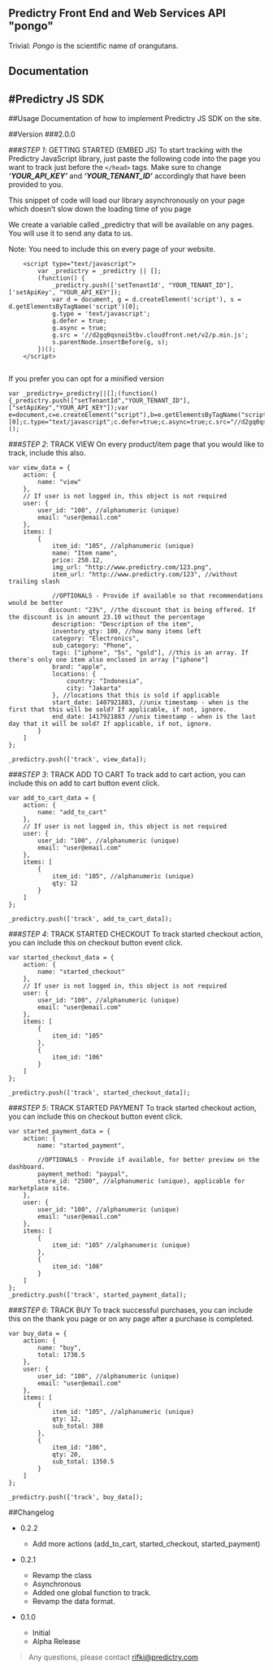 ## Predictry Front End and Web Services API "pongo"

Trivial: *Pongo* is the scientific name of orangutans.

## Documentation


#Predictry JS SDK
---
##Usage
Documentation of how to implement Predictry JS SDK on the site.

##Version 
###2.0.0

###*STEP 1*: GETTING STARTED (EMBED JS)
To start tracking with the Predictry JavaScript library, just paste the following code into the page you want to track just before the `</head>` tags. Make sure to change ***‘YOUR_API_KEY’*** and ***‘YOUR_TENANT_ID’*** accordingly that have been provided to you. 

This snippet of code will load our library asynchronously on your page which doesn’t slow down the loading time of you page

We create a variable called _predictry that will be available on any pages. You will use it to send any data to us.

Note: You need to include this on every page of your website.

```
	<script type="text/javascript">
		var _predictry = _predictry || [];
		(function() {
		    _predictry.push(['setTenantId', "YOUR_TENANT_ID"], ['setApiKey', "YOUR_API_KEY"]);
		    var d = document, g = d.createElement('script'), s = d.getElementsByTagName('script')[0];
		    g.type = 'text/javascript';
		    g.defer = true;
		    g.async = true;
		    g.src = '//d2gq0qsnoi5tbv.cloudfront.net/v2/p.min.js';
		    s.parentNode.insertBefore(g, s);
		})();
	</script>
	
```

If you prefer you can opt for a minified version

```
var _predictry=_predictry||[];(function(){_predictry.push(["setTenantId","YOUR_TENANT_ID"],["setApiKey","YOUR_API_KEY"]);var e=document,c=e.createElement("script"),b=e.getElementsByTagName("script")[0];c.type="text/javascript";c.defer=true;c.async=true;c.src="//d2gq0qsnoi5tbv.cloudfront.net/v2/p.min.js";b.parentNode.insertBefore(c,b)})();
```

###*STEP 2*: TRACK VIEW 
On every product/item page that you would like to track, include this also.

```
var view_data = {
    action: {
        name: "view"
    },
    // If user is not logged in, this object is not required
    user: {
        user_id: "100", //alphanumeric (unique)
        email: "user@email.com"
    },
    items: [
        {
            item_id: "105", //alphanumeric (unique)
            name: "Item name",
            price: 250.12,
            img_url: "http://www.predictry.com/123.png",
            item_url: "http://www.predictry.com/123", //without trailing slash

            //OPTIONALS - Provide if available so that recommendations would be better
           discount: "23%", //the discount that is being offered. If the discount is in amount 23.10 without the percentage
            description: "Description of the item",
            inventory_qty: 100, //how many items left
            category: "Electronics",
            sub_category: "Phone",
            tags: ["iphone", "5s", "gold"], //this is an array. If there's only one item also enclosed in array ["iphone"] 
            brand: "apple",
            locations: {
                country: "Indonesia", 
                city: "Jakarta"
            }, //locations that this is sold if applicable
            start_date: 1407921883, //unix timestamp - when is the first that this will be sold? If applicable, if not, ignore.
            end_date: 1417921883 //unix timestamp - when is the last day that it will be sold? If applicable, if not, ignore.	
        }
    ]
};

_predictry.push(['track', view_data]);
```

###*STEP 3*: TRACK ADD TO CART 
To track add to cart action, you can include this on add to cart button event click.

```
var add_to_cart_data = {
    action: {
        name: "add_to_cart"
    },
    // If user is not logged in, this object is not required
    user: {
        user_id: "100", //alphanumeric (unique)
        email: "user@email.com"
    },
    items: [
        {
            item_id: "105", //alphanumeric (unique)
            qty: 12
        }
    ]
};

_predictry.push(['track', add_to_cart_data]);
```

###*STEP 4*: TRACK STARTED CHECKOUT
To track started checkout action, you can include this on checkout button event click.

```
var started_checkout_data = {
    action: {
        name: "started_checkout"
    },
    // If user is not logged in, this object is not required
    user: {
        user_id: "100", //alphanumeric (unique)
        email: "user@email.com"
    },
    items: [
        {
            item_id: "105"
        },
        {
            item_id: "106"
        }
    ]
};

_predictry.push(['track', started_checkout_data]);
```

###*STEP 5*: TRACK STARTED PAYMENT
To track started checkout action, you can include this on checkout button event click.

```
var started_payment_data = {
    action: {
        name: "started_payment",
		
		//OPTIONALS - Provide if available, for better preview on the dashboard.
        payment_method: "paypal",
	    store_id: "2500", //alphanumeric (unique), applicable for marketplace site.
    },
    user: {
        user_id: "100", //alphanumeric (unique)
        email: "user@email.com"
    },
    items: [
        {
            item_id: "105" //alphanumeric (unique)
        },
        {
            item_id: "106"
        }
    ]
};
_predictry.push(['track', started_payment_data]);
```

###*STEP 6*: TRACK BUY 
To track successful purchases, you can include this on the thank you page or on any page after a purchase is completed.

```
var buy_data = {
    action: {
        name: "buy",
        total: 1730.5
    },
    user: {
        user_id: "100", //alphanumeric (unique)
        email: "user@email.com"
    },
    items: [
        {
            item_id: "105", //alphanumeric (unique)
            qty: 12,
            sub_total: 380
        },
        {
            item_id: "106",
            qty: 20,
            sub_total: 1350.5
        }
    ]
};

_predictry.push(['track', buy_data]);
```

##Changelog
- 0.2.2
	- Add more actions (add_to_cart, started_checkout, started_payment)
- 0.2.1
    - Revamp the class
    - Asynchronous
    - Added one global function to track.
    - Revamp the data format.
    
- 0.1.0
    - Initial
    - Alpha Release


> Any questions, please contact [rifki@predictry.com](rifki@predictry.com)